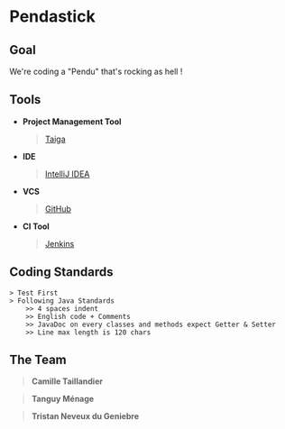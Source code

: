 # Pendastick

## Goal
We're coding a "Pendu" that's rocking as hell !

## Tools

* **Project Management Tool**
    >[Taiga](https://taiga.io/)
   
* **IDE**
    >[IntelliJ IDEA](https://www.jetbrains.com/idea/)
   
* **VCS**
    >[GitHub](https://github.com)
 
* **CI Tool**
    >[Jenkins](https://jenkins.io/)
 
 
 ## Coding Standards
    > Test First
    > Following Java Standards
        >> 4 spaces indent
        >> English code + Comments
        >> JavaDoc on every classes and methods expect Getter & Setter
        >> Line max length is 120 chars
        
## The Team
 >**Camille Taillandier**
 
 >**Tanguy Ménage**
 
 >**Tristan Neveux du Geniebre**